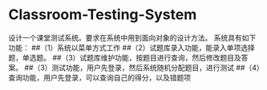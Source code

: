 # Classroom-Testing-System
设计一个课堂测试系统。要求在系统中用到面向对象的设计方法。
系统具有如下功能：
##（1）系统以菜单方式工作
##（2）试题库录入功能，能录入单项选择题，单选题。
##（3）试题库维护功能，按题目进行查询，然后修改题目及答案。
##（3）测试功能，用户先登录，然后系统随机分配题目，进行测试
##（4）查询功能，用户先登录，可以查询自己的得分，以及错题项
